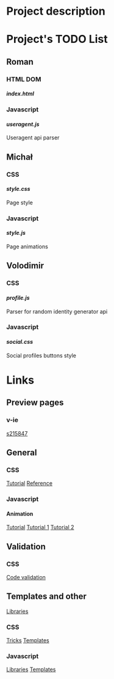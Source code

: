 # Project description

# Project's TODO List
## Roman
### HTML DOM
#### *_index.html_*

### Javascript
#### *_useragent.js_*
Useragent api parser 

## Michał
### CSS
#### *_style.css_*
Page style

### Javascript
#### *_style.js_*
Page animations

## Volodimir
### CSS
#### *_profile.js_*
Parser for random identity generator api

### Javascript
#### *_social.css_*
Social profiles buttons style



# Links
## Preview pages
### v-ie
[s215847](http://v-ie.uek.krakow.pl/~s215847/project/)

## General
### CSS
[Tutorial](https://www.w3schools.com/Css/)
[Reference](https://www.w3schools.com/cssref/)

### Javascript
#### Animation
[Tutorial](https://www.w3schools.com/js/js_htmldom_animate.asp)
[Tutorial 1](https://javascript.info/js-animation)
[Tutorial 2](https://www.tutorialspoint.com/javascript/javascript_animation.htm)

## Validation
### CSS
[Code validation](https://jigsaw.w3.org/css-validator/)

## Templates and other
[Libraries](https://graygrids.com/best-css-javascript-animation-libraries/)

### CSS
[Tricks](https://css-tricks.com/)
[Templates](https://templated.co/)

### Javascript
[Libraries](https://blog.bitsrc.io/11-javascript-animation-libraries-for-2018-9d7ac93a2c59)
[Templates](https://www.templatemonster.com/blog/full-javascript-animated-website-templates/)
